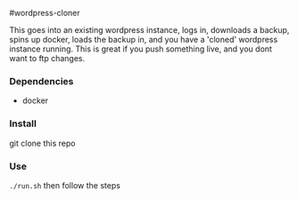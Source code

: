 #wordpress-cloner

This goes into an existing wordpress instance, logs in, downloads a backup, spins up docker, loads the backup in, and you have a 'cloned' wordpress instance running.  This is great if you push something live, and you dont want to ftp changes.

### Dependencies

+ docker

### Install

git clone this repo

### Use

`./run.sh` then follow the steps
